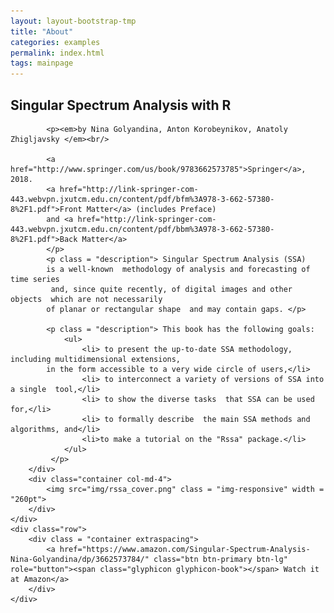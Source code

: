 ```yaml
---
layout: layout-bootstrap-tmp
title: "About"
categories: examples
permalink: index.html
tags: mainpage
---
```

<div class="jumbotron">
	<div class="row">
		<div class="container col-md-8">
			<h2>Singular Spectrum Analysis with R</h2>

			<p><em>by Nina Golyandina, Anton Korobeynikov, Anatoly Zhigljavsky </em><br/>

			<a href="http://www.springer.com/us/book/9783662573785">Springer</a>, 2018.  
			<a href="http://link-springer-com-443.webvpn.jxutcm.edu.cn/content/pdf/bfm%3A978-3-662-57380-8%2F1.pdf">Front Matter</a> (includes Preface) 
			and <a href="http://link-springer-com-443.webvpn.jxutcm.edu.cn/content/pdf/bbm%3A978-3-662-57380-8%2F1.pdf">Back Matter</a>
			</p>
			<p class = "description"> Singular Spectrum Analysis (SSA)
			is a well-known  methodology of analysis and forecasting of time series
			 and, since quite recently, of digital images and other objects  which are not necessarily
			of planar or rectangular shape  and may contain gaps. </p>

			<p class = "description"> This book has the following goals:
				<ul>
					<li> to present the up-to-date SSA methodology, including multidimensional extensions,
			in the form accessible to a very wide circle of users,</li>
					<li> to interconnect a variety of versions of SSA into a single  tool,</li>
					<li> to show the diverse tasks  that SSA can be used for,</li>
					<li> to formally describe  the main SSA methods and algorithms, and</li>
					<li>to make a tutorial on the "Rssa" package.</li>
				</ul>
			 </p>			
		</div>
		<div class="container col-md-4">
			<img src="img/rssa_cover.png" class = "img-responsive" width = "260pt">
		</div>
	</div>
	<div class="row">
		<div class = "container extraspacing">
			<a href="https://www.amazon.com/Singular-Spectrum-Analysis-Nina-Golyandina/dp/3662573784/" class="btn btn-primary btn-lg" role="button"><span class="glyphicon glyphicon-book"></span> Watch it at Amazon</a>
		</div>
	</div>
</div>

